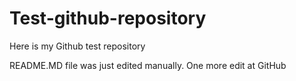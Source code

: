 # Test-github-repository
Here is my Github test repository 

README.MD file was just edited manually. One more edit at GitHub
